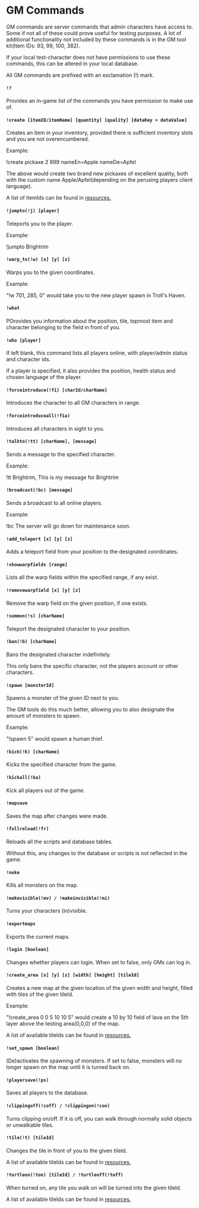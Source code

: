 # GM Commands

GM commands are server commands that admin characters have access to. Some if not all of these could prove useful for testing purposes.
A lot of additional functionality not included by these commands is in the GM tool kit(Item IDs: 93, 99, 100, 382).

If your local test-character does not have permissions to use these commands, this can be altered in your local database.

All GM commands are prefixed with an exclamation (!) mark.

#### `!?`
Provides an in-game list of the commands you have permission to make use of.

#### `!create [itemID/itemName] [quantity] [quality] [dataKey = dataValue]`

Creates an item in your inventory, provided there is sufficient inventory slots and you are not overencumbered.

Example:

!create pickaxe 2 899 nameEn=Apple nameDe=Apfel

The above would create two brand new pickaxes of excellent quality, both with the custom name Apple/Apfel(depending on the perusing players client language).

A list of itemIds can be found in [resources.](#resources)

#### `!jumpto(!j) [player]`

Teleports you to the player.

Example:

!jumpto Brightrim

#### `!warp_to(!w) [x] [y] [z]`

Warps you to the given coordinates.

Example:

"!w 701, 285, 0" would take you to the new player spawn in Troll's Haven.

#### `!what`

POrovides you information about the position, tile, topmost item and character belonging to the field in front of you.

#### `!who [player]`

If left blank, this command lists all players online, with player/admin status and character ids.

If a player is specified, it also provides the position, health status and chosen language of the player.

#### `!forceintroduce(!fi) [charId/charName]`

Introduces the character to all GM characters in range.

#### `!forceintroduceall(!fia)`

Introduces all characters in sight to you.

#### `!talkto(!tt) [charName], [message]`

Sends a message to the specified character.

Example:

!tt Brightrim, This is my message for Brightrim

#### `!broadcast(!bc) [message]`

Sends a broadcast to all online players.

Example:

!bc The server will go down for maintenance soon.

#### `!add_teleport [x] [y] [z]`

Adds a teleport field from your position to the designated coordinates.

#### `!showwarpfields [range]`

Lists all the warp fields within the specified range, if any exist.

#### `!removewarpfield [x] [y] [z]`

Remove the warp field on the given position, if one exists.

#### `!summon(!s) [charName]`

Teleport the designated character to your position.

#### `!ban(!b) [charName]`

Bans the designated character indefinitely.

This only bans the specific character, not the players account or other characters.

#### `!spawn [monsterId]`

Spawns a monster of the given ID next to you.

The GM tools do this much better, allowing you to also designate the amount of monsters to spawn.

Example:

"!spawn 5" would spawn a human thief.

#### `!kick(!k) [charName]`

Kicks the specified character from the game.

#### `!kickall(!ka)`

Kick all players out of the game.

#### `!mapsave`

Saves the map after changes were made.

#### `!fullreload(!fr)`

Reloads all the scripts and database tables.

Without this, any changes to the database or scripts is not reflected in the game.

#### `!nuke`

Kills all monsters on the map.

#### `!makevisible(!mv) / !makeinvisible(!mi)`

Turns your characters (in)visible.

#### `!exportmaps`

Exports the current maps.

#### `!login [boolean]`

Changes whether players can login. When set to false, only GMs can log in.

#### `!create_area [x] [y] [z] [width] [height] [tileId]`

Creates a new map at the given location of the given width and height, filled with tiles of the given tileId.

Example:

"!create_area 0 0 5 10 10 5" would create a 10 by 10 field of lava on the 5th layer above the testing area(0,0,0) of the map.

A list of available tileIds can be found in [resources.](#resources)

#### `!set_spawn [boolean]`

(De)activates the spawning of monsters. If set to false, monsters will no longer spawn on the map until it is turned back on.

#### `!playersave(!ps)`

Saves all players to the database.

#### `!clippingoff(!coff) / !clippingon(!con)`

Turns clipping on/off. If it is off, you can walk through normally solid objects or unwalkable tiles.

#### `!tile(!t) [tileId]`

Changes the tile in front of you to the given tileId.

A list of available tileIds can be found in [resources.](#resources)

#### `!turtleon(!ton) [tileId] / !turtleoff(!toff)`

When turned on, any tile you walk on will be turned into the given tileId.

A list of available tileIds can be found in [resources.](#resources)


